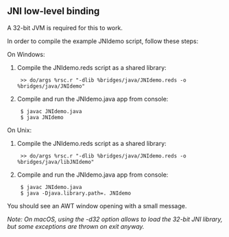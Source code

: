JNI low-level binding
------------------------

A 32-bit JVM is required for this to work. 

In order to compile the example JNIdemo script, follow these steps:

On Windows:

1. Compile the JNIdemo.reds script as a shared library:

        >> do/args %rsc.r "-dlib %bridges/java/JNIdemo.reds -o %bridges/java/JNIdemo"

2. Compile and run the JNIdemo.java app from console:

        $ javac JNIdemo.java
        $ java JNIdemo

On Unix:

1. Compile the JNIdemo.reds script as a shared library:

        >> do/args %rsc.r "-dlib %bridges/java/JNIdemo.reds -o %bridges/java/libJNIdemo"

2. Compile and run the JNIdemo.java app from console:

        $ javac JNIdemo.java
        $ java -Djava.library.path=. JNIdemo

You should see an AWT window opening with a small message.

_Note: On macOS, using the -d32 option allows to load the 32-bit JNI library, but some exceptions are thrown on exit anyway._
